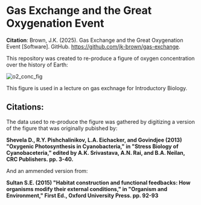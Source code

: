 # Gas Exchange and the Great Oxygenation Event

**Citation**: Brown, J.K. (2025). Gas Exchange and the Great Oxygenation Event [Software]. GitHub. https://github.com/jk-brown/gas-exchange. 

This repository was created to re-produce a figure of oxygen concentration over the history of Earth:

 ![o2_conc_fig](https://github.com/user-attachments/assets/91d5d3b1-caf3-404b-80b1-6ca1edb1f547)

This figure is used in a lecture on gas exchnage for Introductory Biology.

## Citations:

The data used to re-produce the figure was gathered by digitizing a version of the figure that was originally pubished by:

**Shevela D., R.Y. Pishchalinikov, L.A. Eichacker, and Govindjee (2013) "Oxygenic Photosynthesis in Cyanobacteria," in "Stress Biology of Cyanobaceteria," edited by A.K. Srivastava, A.N. Rai, and B.A. Neilan, CRC Publishers. pp. 3-40.**

And an ammended version from:

**Sultan S.E. (2015) "Habitat construction and functional feedbacks: How organisms modify their external conditions," in "Organism and Environment," First Ed., Oxford University Press. pp. 92-93**

 
